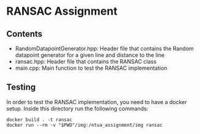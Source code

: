 # RANSAC Assignment

## Contents
* RandomDatapointGenerator.hpp: Header file that contains the Random datapoint generator for a given line and distance to the line
* ransac.hpp: Header file that contains the RANSAC class
* main.cpp: Main function to test the RANSAC implementation

## Testing
In order to test the RANSAC implementation, you need to have a docker setup. Inside this directory run the following commands:

```
docker build . -t ransac
docker run --rm -v "$PWD"/img:/ntua_assignment/img ransac
```